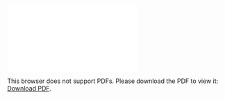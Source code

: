 <object data="christ-in-song/CIS1908pdfs/813.pdf" type="application/pdf" width="100%" height="1024px">
    <embed src="christ-in-song/CIS1908pdfs/813.pdf">
        <p>This browser does not support PDFs. Please download the PDF to view it: <a href="christ-in-song/CIS1908pdfs/813.pdf">Download PDF</a>.</p>
    </embed>
</object>
